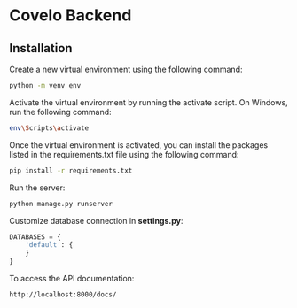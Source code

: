 # Covelo Backend

## Installation

Create a new virtual environment using the following command:

```bash
python -m venv env
```

Activate the virtual environment by running the activate script. On Windows, run the following command:

```bash
env\Scripts\activate
```

Once the virtual environment is activated, you can install the packages listed in the requirements.txt file using the following command:

```bash
pip install -r requirements.txt
```

Run the server:

```bash
python manage.py runserver
```

Customize database connection in **settings.py**:

```python
DATABASES = {
    'default': {
    }
}
```

To access the API documentation:

```bash
http://localhost:8000/docs/
```
